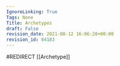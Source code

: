 ```yaml
---
IgnoreLinking: True
Tags: None
Title: Archetypes
draft: False
revision_date: 2021-08-12 16:06:20+00:00
revision_id: 84183
---
```


#REDIRECT [[Archetype]]